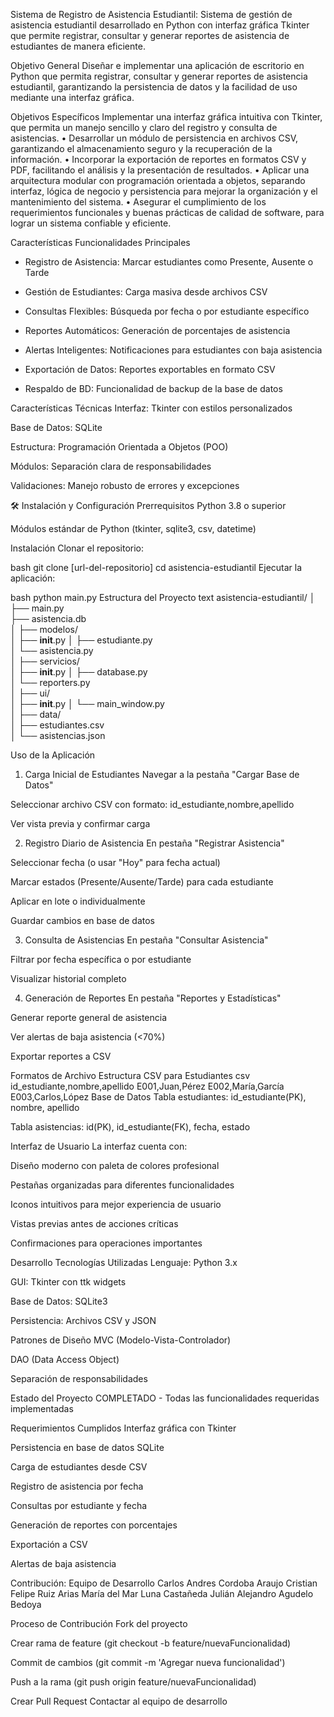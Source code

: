 Sistema de Registro de Asistencia Estudiantil:
Sistema de gestión de asistencia estudiantil desarrollado en Python con interfaz gráfica Tkinter que permite registrar, consultar y generar reportes de asistencia de estudiantes de manera eficiente.

Objetivo General
Diseñar e implementar una aplicación de escritorio en Python que permita registrar, consultar 
y generar reportes de asistencia estudiantil, garantizando la persistencia de datos y la facilidad 
de uso mediante una interfaz gráfica. 

Objetivos Específicos
 Implementar una interfaz gráfica intuitiva con Tkinter, que permita un manejo 
sencillo y claro del registro y consulta de asistencias. 
• Desarrollar un módulo de persistencia en archivos CSV, garantizando el 
almacenamiento seguro y la recuperación de la información. 
• Incorporar la exportación de reportes en formatos CSV y PDF, facilitando el 
análisis y la presentación de resultados. 
• Aplicar una arquitectura modular con programación orientada a objetos, separando 
interfaz, lógica de negocio y persistencia para mejorar la organización y el 
mantenimiento del sistema. 
• Asegurar el cumplimiento de los requerimientos funcionales y buenas prácticas de 
calidad de software, para lograr un sistema confiable y eficiente. 

Características
Funcionalidades Principales
- Registro de Asistencia: Marcar estudiantes como Presente, Ausente o Tarde

- Gestión de Estudiantes: Carga masiva desde archivos CSV

- Consultas Flexibles: Búsqueda por fecha o por estudiante específico

- Reportes Automáticos: Generación de porcentajes de asistencia

- Alertas Inteligentes: Notificaciones para estudiantes con baja asistencia

- Exportación de Datos: Reportes exportables en formato CSV

- Respaldo de BD: Funcionalidad de backup de la base de datos

Características Técnicas
Interfaz: Tkinter con estilos personalizados

Base de Datos: SQLite 

Estructura: Programación Orientada a Objetos (POO)

Módulos: Separación clara de responsabilidades

Validaciones: Manejo robusto de errores y excepciones

🛠️ Instalación y Configuración
Prerrequisitos
Python 3.8 o superior

Módulos estándar de Python (tkinter, sqlite3, csv, datetime)

Instalación
Clonar el repositorio:

bash
git clone [url-del-repositorio]
cd asistencia-estudiantil
Ejecutar la aplicación:

bash
python main.py
Estructura del Proyecto
text
asistencia-estudiantil/
│
├── main.py                 
├── asistencia.db           
│
├── modelos/               
│   ├── __init__.py
│   ├── estudiante.py      
│   └── asistencia.py       
│
├── servicios/              
│   ├── __init__.py
│   ├── database.py         
│   └── reporters.py        
│
├── ui/                    
│   ├── __init__.py
│   └── main_window.py      
│
├── data/                   
│   ├── estudiantes.csv     
│   └── asistencias.json

    
Uso de la Aplicación
1. Carga Inicial de Estudiantes
Navegar a la pestaña "Cargar Base de Datos"

Seleccionar archivo CSV con formato: id_estudiante,nombre,apellido

Ver vista previa y confirmar carga

2. Registro Diario de Asistencia
En pestaña "Registrar Asistencia"

Seleccionar fecha (o usar "Hoy" para fecha actual)

Marcar estados (Presente/Ausente/Tarde) para cada estudiante

Aplicar en lote o individualmente

Guardar cambios en base de datos

3. Consulta de Asistencias
En pestaña "Consultar Asistencia"

Filtrar por fecha específica o por estudiante

Visualizar historial completo

4. Generación de Reportes
En pestaña "Reportes y Estadísticas"

Generar reporte general de asistencia

Ver alertas de baja asistencia (<70%)

Exportar reportes a CSV

Formatos de Archivo
Estructura CSV para Estudiantes
csv
id_estudiante,nombre,apellido
E001,Juan,Pérez
E002,María,García
E003,Carlos,López
Base de Datos
Tabla estudiantes: id_estudiante(PK), nombre, apellido

Tabla asistencias: id(PK), id_estudiante(FK), fecha, estado

Interfaz de Usuario
La interfaz cuenta con:

Diseño moderno con paleta de colores profesional

Pestañas organizadas para diferentes funcionalidades

Iconos intuitivos para mejor experiencia de usuario

Vistas previas antes de acciones críticas

Confirmaciones para operaciones importantes

Desarrollo
Tecnologías Utilizadas
Lenguaje: Python 3.x

GUI: Tkinter con ttk widgets

Base de Datos: SQLite3

Persistencia: Archivos CSV y JSON

Patrones de Diseño
MVC (Modelo-Vista-Controlador)

DAO (Data Access Object)

Separación de responsabilidades

Estado del Proyecto
COMPLETADO - Todas las funcionalidades requeridas implementadas

Requerimientos Cumplidos
Interfaz gráfica con Tkinter

Persistencia en base de datos SQLite

Carga de estudiantes desde CSV

Registro de asistencia por fecha

Consultas por estudiante y fecha

Generación de reportes con porcentajes

Exportación a CSV

Alertas de baja asistencia

Contribución:
Equipo de Desarrollo
Carlos Andres Cordoba Araujo
Cristian Felipe Ruiz Arias
María del Mar Luna Castañeda
Julián Alejandro Agudelo Bedoya

Proceso de Contribución
Fork del proyecto

Crear rama de feature (git checkout -b feature/nuevaFuncionalidad)

Commit de cambios (git commit -m 'Agregar nueva funcionalidad')

Push a la rama (git push origin feature/nuevaFuncionalidad)

Crear Pull Request
Contactar al equipo de desarrollo
